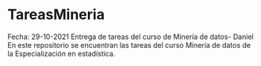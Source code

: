 # TareasMineria
Fecha: 29-10-2021
Entrega de tareas del curso de Minería de datos- Daniel 
En este repositorio se encuentran las tareas del curso Minería de datos de la Especialización en estadística.
